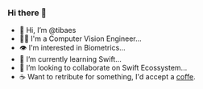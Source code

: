 ### Hi there 👋

<!--
**tibaes/tibaes** is a ✨ _special_ ✨ repository because its `README.md` (this file) appears on your GitHub profile.

Here are some ideas to get you started:

- 🔭 I’m currently working on ...
- 🌱 I’m currently learning ...
- 👯 I’m looking to collaborate on ...
- 🤔 I’m looking for help with ...
- 💬 Ask me about ...
- 📫 How to reach me: ...
- 😄 Pronouns: ...
- ⚡ Fun fact: ...
-->

- 👋 Hi, I’m @tibaes
- 🥷🏼 I'm a Computer Vision Engineer...
- 👁 I'm interested in Biometrics...
- 🌱 I’m currently learning Swift...
- 💞 I’m looking to collaborate on Swift Ecossystem...
- ☕️ Want to retribute for something, I'd accept a [coffe](https://ko-fi.com/tibaes).
